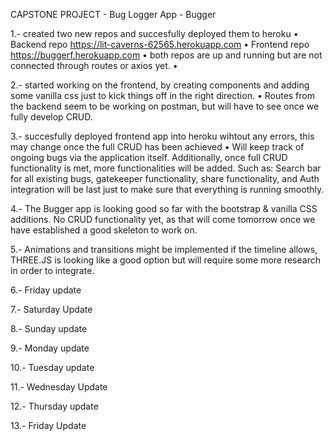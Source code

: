 CAPSTONE PROJECT - Bug Logger App - Bugger

1.- created two new repos and succesfully deployed them to heroku
    • Backend repo https://lit-caverns-62565.herokuapp.com
    • Frontend repo https://buggerf.herokuapp.com
        • both repos are up and running but are not connected through routes or axios yet.
        •

2.- started working on the frontend, by creating components and adding some vanilla css just to kick things off in the right direction. 
    • Routes from the backend seem to be working on postman, but will have to see once we fully develop CRUD.

3.- succesfully deployed frontend app into heroku wihtout any errors, this may change once the full CRUD has been achieved
    • Will keep track of ongoing bugs via the application itself. Additionally, once full CRUD functionality is met, more functionalities will be added. Such as: Search bar for all existing bugs, gatekeeper functionality, share functionality, and Auth integration will be last just to make sure that everything is running smoothly. 

4.- The Bugger app is looking good so far with the bootstrap & vanilla CSS additions. No CRUD functionality yet, as that will come tomorrow once we have established a good skeleton to work on. 

5.- Animations and transitions might be implemented if the timeline allows, THREE.JS is looking like a good option but will require some more research in order to integrate. 

6.- Friday update

7.- Saturday Update

8.- Sunday update

9.- Monday update

10.- Tuesday update

11.- Wednesday Update

12.- Thursday update

13.- Friday Update